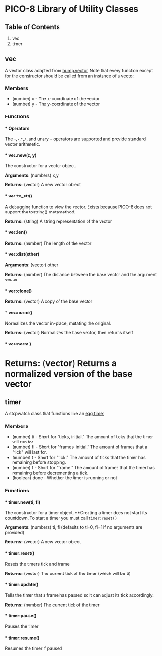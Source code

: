 # PICO-8 Library of Utility Classes 
## Table of Contents
1. vec
2. timer

## vec
A vector class adapted from [hump.vector](https://github.com/vrld/hump/blob/master/vector.lua). Note that every function except for the constructor should be called from an instance of a vector.
### Members
* (number) x - The x-coordinate of the vector
* (number) y - The y-coordinate of the vector
### Functions
#### * Operators
The `+`,`-`,`*`,`/`, and unary `-` operators are supported and provide standard vector arithmetic.
#### * vec.new(x, y)
The constructor for a vector object.

**Arguments:** (numbers) x,y

**Returns:** (vector) A new vector object
#### * vec:to_str()
A debugging function to view the vector. Exists because PICO-8 does not support the tostring() metamethod.

**Returns:** (string) A string representation of the vector
#### * vec:len()
**Returns:** (number) The length of the vector
#### * vec:dist(other)

**Arguments:** (vector) other

**Returns:** (number) The distance between the base vector and the argument vector
#### * vec:clone()
**Returns:** (vector) A copy of the base vector
#### * vec:normi()
Normalizes the vector in-place, mutating the original.

**Returns:** (vector) Normalizes the base vector, then returns itself
#### * vec:norm()
**Returns:** (vector) Returns a normalized version of the base vector
===
## timer
A stopwatch class that functions like an [egg timer](https://en.wikipedia.org/wiki/Egg_timer)
### Members
* (number) ti - Short for "ticks, initial." The amount of ticks that the timer will run for.
* (number) fi - Short for "frames, initial." The amount of frames that a "tick" will last for.
* (number) t - Short for "tick." The amount of ticks that the timer has remaining before stopping.
* (number) f - Short for "frame." The amount of frames that the timer has remaining before decrementing a tick.
* (boolean) done - Whether the timer is running or not
### Functions
#### * timer.new(ti, fi)
The constructor for a timer object. **Creating a timer does not start its countdown. To start a timer you must call `timer:reset()`

**Arguments:** (numbers) ti, fi (defaults to ti=0, fi=1 if no arguments are provided)

**Returns:** (vector) A new vector object
#### * timer:reset()
Resets the timers tick and frame

**Returns:** (vector) The current tick of the timer (which will be ti)
#### * timer:update()
Tells the timer that a frame has passed so it can adjust its tick accordingly.

**Returns:** (number) The current tick of the timer
#### * timer:pause()
Pauses the timer
#### * timer:resume()
Resumes the timer if paused
